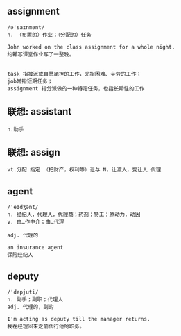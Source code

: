 ## assignment
```
/ə'saɪnmənt/
n. （布置的）作业；（分配的）任务

John worked on the class assignment for a whole night.
约翰写课堂作业写了一整晚。


task 指被派或自愿承担的工作，尤指困难、辛劳的工作；
job常指短期任务；
assignment 指分派做的一种特定任务，也指长期性的工作

```

## 联想: assistant
```
n.助手
```

## 联想: assign
```
vt.分配 指定 （把财产，权利等）让与 N，让渡人，受让人 代理
```

## agent
```
/'eɪdʒənt/
n. 经纪人，代理人，代理商；药剂；特工；原动力，动因
v. 由…作中介；由…代理

adj. 代理的

an insurance agent
保险经纪人
```

## deputy
```
/'depjuti/
n. 副手；副职；代理人
adj. 代理的，副的

I'm acting as deputy till the manager returns.
我在经理回来之前代行他的职务。
```